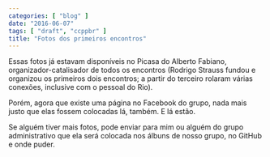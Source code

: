 ```yaml
---
categories: [ "blog" ]
date: "2016-06-07"
tags: [ "draft", "ccppbr" ]
title: "Fotos dos primeiros encontros"
---
```

Essas fotos já estavam disponíveis no Picasa do Alberto Fabiano,
organizador-catalisador de todos os encontros (Rodrigo Strauss fundou
e organizou os primeiros dois encontros; a partir do terceiro rolaram
várias conexões, inclusive com o pessoal do Rio).

Porém, agora que existe uma página no Facebook do grupo, nada mais
justo que elas fossem colocadas lá, também. E lá estão.

Se alguém tiver mais fotos, pode enviar para mim ou alguém do grupo
administrativo que ela será colocada nos álbuns de nosso grupo, no
GitHub e onde puder.

